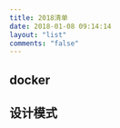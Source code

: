 ```yaml
---
title: 2018清单
date: 2018-01-08 09:14:14
layout: "list"
comments: "false"
---
```

## docker

## 设计模式
